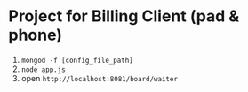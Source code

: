 Project for Billing Client (pad & phone)
================

1. `mongod -f [config_file_path]`
2. `node app.js`
3. open `http://localhost:8081/board/waiter`

